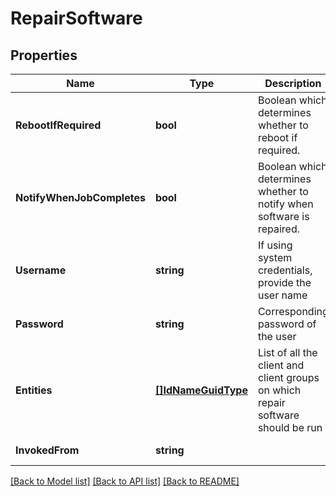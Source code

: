 # RepairSoftware

## Properties
Name | Type | Description | Notes
------------ | ------------- | ------------- | -------------
**RebootIfRequired** | **bool** | Boolean which determines whether to reboot if required. | [optional] [default to false]
**NotifyWhenJobCompletes** | **bool** | Boolean which determines whether to notify when software is repaired. | [optional] [default to false]
**Username** | **string** | If using system credentials, provide the user name | [optional] [default to null]
**Password** | **string** | Corresponding password of the user | [optional] [default to null]
**Entities** | [**[]IdNameGuidType**](IdNameGUIDType.md) | List of all the client and client groups on which repair software should be run | [default to null]
**InvokedFrom** | **string** |  | [default to null]

[[Back to Model list]](../README.md#documentation-for-models) [[Back to API list]](../README.md#documentation-for-api-endpoints) [[Back to README]](../README.md)

